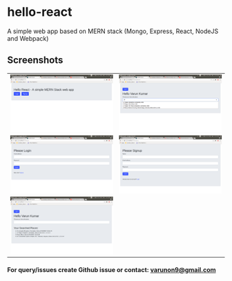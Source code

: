 # hello-react
A simple web app based on MERN stack (Mongo, Express, React, NodeJS and Webpack) 

## Screenshots
|  |  |
| --- | --- |
|![Home Screen](./screenshots/home.png) | ![Place Suggestions Screen](./screenshots/place-suggestions.png)|
|![Login Screen](./screenshots/login.png) | ![Signup Screen](./screenshots/signup.png)|
|![Dashboard Screen](./screenshots/dashboard.png) | |

#### For query/issues create Github issue or contact: varunon9@gmail.com
